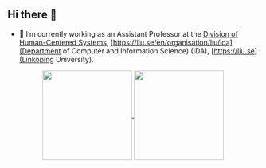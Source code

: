 ## Hi there 👋

- 🔭 I’m currently working as an Assistant Professor at the [Division of Human-Centered Systems](https://liu.se/en/organisation/liu/ida/hcs), [https://liu.se/en/organisation/liu/ida](Department of Computer and Information Science) (IDA), [https://liu.se](Linköping University).

<div align="center">
<a href="https://github.com/anuraghazra/github-readme-stats">
  <img height=180 align="center" src="https://github-readme-stats.vercel.app/api?username=huanyu-li&theme=dark" />
</a>
    
<a href="https://github.com/anuraghazra/convoychat">
  <img height=180 align="center" src="https://github-readme-stats.vercel.app/api/top-langs?username=huanyu-li&layout=compact&langs_count=8&card_width=320&theme=dark" />
</a>
</div>

<!--
**huanyu-li/huanyu-li** is a ✨ _special_ ✨ repository because its `README.md` (this file) appears on your GitHub profile.

- 🌱 I’m currently learning ...
- 👯 I’m looking to collaborate on ...
- 🤔 I’m looking for help with ...
- 💬 Ask me about ...
- 📫 How to reach me: ...
- 😄 Pronouns: ...
- ⚡ Fun fact: ...
-->
